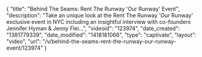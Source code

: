 {
    "title": "Behind The Seams: Rent The Runway 'Our Runway' Event",
    "description": "Take an unique look at the Rent The Runway 'Our Runway' exclusive event in NYC including an insightful interview with co-founders Jennifer Hyman & Jenny Flei...",
    "videoid": "123974",
    "date_created": "1381779339",
    "date_modified": "1418181066",
    "type": "captivate",
    "layout": "video",
    "url": "\/v\/behind-the-seams-rent-the-runway-our-runway-event\/123974"
}